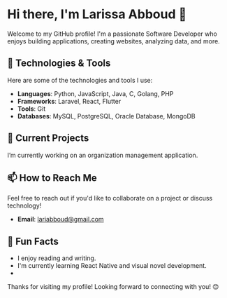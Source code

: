 # Hi there, I'm Larissa Abboud 👋

Welcome to my GitHub profile! I'm a passionate Software Developer who enjoys building applications, creating websites, analyzing data, and more.

## 🔧 Technologies & Tools

Here are some of the technologies and tools I use:

- **Languages**: Python, JavaScript, Java, C, Golang, PHP  
- **Frameworks**: Laravel, React, Flutter
- **Tools**: Git
- **Databases**: MySQL, PostgreSQL, Oracle Database, MongoDB 

## 🌱 Current Projects

I’m currently working on an organization management application.

## 📫 How to Reach Me

Feel free to reach out if you'd like to collaborate on a project or discuss technology!

- **Email**: lariabboud@gmail.com

## 📝 Fun Facts

- I enjoy reading and writing.
- I'm currently learning React Native and visual novel development.
- 
Thanks for visiting my profile! Looking forward to connecting with you! 😊
